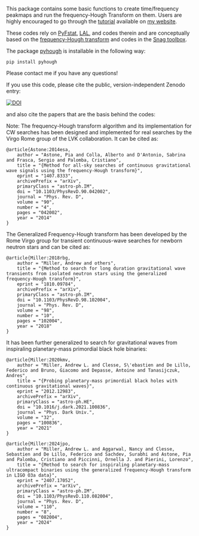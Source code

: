 This package contains some basic functions to create time/frequency peakmaps and run the frequency-Hough Transform on them. Users are highly encouraged to go through the [tutorial](https://colab.research.google.com/drive/1Ym90BZyehZbj7cfUZU82jGcJ2J1iBdcU#scrollTo=mYJ6RwMZxxmK) available on [my website](https://andrew-l-miller.github.io/post/tutorial/).

These codes rely on [PyFstat](https://github.com/PyFstat/PyFstat), [LAL](https://doi.org/10.7935/GT1W-FZ16), and codes therein and are conceptually based on the [frequency-Hough transform](https://doi.org/10.1103/PhysRevD.90.042002) and codes in the [Snag toolbox](https://www.mathworks.com/matlabcentral/fileexchange/9703-snag).

The package [pyhough](https://pypi.org/project/pyhough/) is installable in the following way:

```
pip install pyhough

```
Please contact me if you have any questions!

If you use this code, please cite the public, version-independent Zenodo entry:

[![DOI](https://zenodo.org/badge/753611572.svg)](https://doi.org/10.5281/zenodo.15512454)

and also cite the papers that are the basis behind the codes:


Note: The frequency-Hough transform algorithm and its implementation for CW searches has been designed and implemented for real searches by the Virgo Rome group of the LVK collaboration. It can be cited as:
```
@article{Astone:2014esa,
    author = "Astone, Pia and Colla, Alberto and D'Antonio, Sabrina and Frasca, Sergio and Palomba, Cristiano",
    title = "{Method for all-sky searches of continuous gravitational wave signals using the frequency-Hough transform}",
    eprint = "1407.8333",
    archivePrefix = "arXiv",
    primaryClass = "astro-ph.IM",
    doi = "10.1103/PhysRevD.90.042002",
    journal = "Phys. Rev. D",
    volume = "90",
    number = "4",
    pages = "042002",
    year = "2014"
}
```
The Generalized Frequency-Hough transform has been developed by the Rome Virgo group for transient continuous-wave searches for newborn neutron stars and can be cited as:

```
@article{Miller:2018rbg,
    author = "Miller, Andrew and others",
    title = "{Method to search for long duration gravitational wave transients from isolated neutron stars using the generalized frequency-Hough transform}",
    eprint = "1810.09784",
    archivePrefix = "arXiv",
    primaryClass = "astro-ph.IM",
    doi = "10.1103/PhysRevD.98.102004",
    journal = "Phys. Rev. D",
    volume = "98",
    number = "10",
    pages = "102004",
    year = "2018"
}
```
It has been further generalized to search for gravitational waves from inspiraling planetary-mass primordial black hole binaries:
```
@article{Miller:2020kmv,
    author = "Miller, Andrew L. and Clesse, S\'ebastien and De Lillo, Federico and Bruno, Giacomo and Depasse, Antoine and Tanasijczuk, Andres",
    title = "{Probing planetary-mass primordial black holes with continuous gravitational waves}",
    eprint = "2012.12983",
    archivePrefix = "arXiv",
    primaryClass = "astro-ph.HE",
    doi = "10.1016/j.dark.2021.100836",
    journal = "Phys. Dark Univ.",
    volume = "32",
    pages = "100836",
    year = "2021"
}
```

```
@article{Miller:2024jpo,
    author = "Miller, Andrew L. and Aggarwal, Nancy and Clesse, Sebastien and De Lillo, Federico and Sachdev, Surabhi and Astone, Pia and Palomba, Cristiano and Piccinni, Ornella J. and Pierini, Lorenzo",
    title = "{Method to search for inspiraling planetary-mass ultracompact binaries using the generalized frequency-Hough transform in LIGO O3a data}",
    eprint = "2407.17052",
    archivePrefix = "arXiv",
    primaryClass = "astro-ph.IM",
    doi = "10.1103/PhysRevD.110.082004",
    journal = "Phys. Rev. D",
    volume = "110",
    number = "8",
    pages = "082004",
    year = "2024"
}
```
